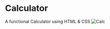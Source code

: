 # Calculator
 A functional Calculator using HTML & CSS
![Calc](https://user-images.githubusercontent.com/107345317/183243129-daf2c466-1468-4467-95ee-8bd0d3bd3e1d.png)
